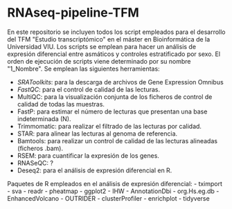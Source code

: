 # RNAseq-pipeline-TFM
En este repositorio se incluyen todos los script empleados para el desarrollo del TFM "Estudio transcriptómico" en el máster en Bioinformática de la Universidad VIU. 
Los scripts se emplean para hacer un análisis de expresión diferencial entre asmáticos y controles estratificado por sexo. El orden de ejecución de scripts viene determinado por su nombre "1_Nombre". 
Se emplean las siguientes herramientas:
  - *SRAToolkits*: para la descarga de archivos de Gene Expression Omnibus
  - *FastQC*: para el control de calidad de las lecturas.
  - MultiQC: para la visualización conjunta de los ficheros de control de calidad de todas las muestras.
  - FastP: para estimar el número de lecturas que presentan una base indeterminada (N).
  - Trimmomatic: para realizar el filtrado de las lecturas por calidad.
  - STAR: para alinear las lecturas al genoma de referencia.
  - Bamtools: para realizar un control de calidad de las lecturas alineadas (ficheros .bam).
  - RSEM: para cuantificar la expresión de los genes.
  - RNASeQC: ?
  - Deseq2: para el análisis de expresión diferencial en R. 

Paquetes de R empleados en el análisis de expresión diferencial: 
    - tximport
    - sva
    - readr
    - pheatmap
    - ggplot2
    - IHW
    - AnnotationDbi
    - org.Hs.eg.db
    - EnhancedVolcano
    - OUTRIDER
    - clusterProfiler
    - enrichplot
    - tidyverse

